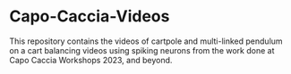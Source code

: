# Capo-Caccia-Videos
This repository contains the videos of cartpole and multi-linked pendulum on a cart balancing videos using spiking neurons from the work done at Capo Caccia Workshops 2023, and beyond.
